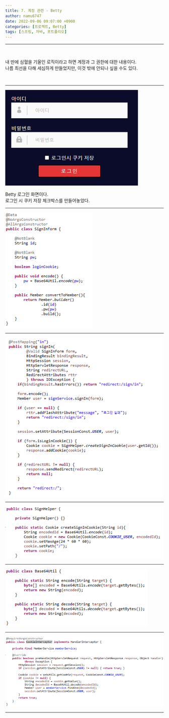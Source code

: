 ```yaml
---
title: 7. 계정 관련 - Betty
author: namu6747
date: 2022-09-06 09:07:00 +0900
categories: [프로젝트, Betty]
tags: [스프링, 자바, 포트폴리오]
---
```


<hr/>
<br/>

내 딴에 심혈을 기울인 로직이라고 하면 계정과 그 권한에 대한 내용이다.  
나름 최선을 다해 세심하게 만들었지만, 이것 밖에 안되나 싶을 수도 있다.  

<br/>
<hr/>

<!-- view  -->
![Desktop View](/assets/img/betty/sign/signinview.png)

Betty 로그인 화면이다.  
로그인 시 쿠키 저장 체크박스를 만들어놓았다.  

<hr/>

<!-- sign in form -->
![Desktop View](/assets/img/betty/sign/signinform.png)
<hr/>


<!-- sign in -->
![Desktop View](/assets/img/betty/sign/signin.png)
<hr/>

<!-- sign helper -->
![Desktop View](/assets/img/betty/sign/signhelper.png)
<hr/>

<!-- base64 -->
![Desktop View](/assets/img/betty/sign/base64.png)
<hr/>

<!-- cookie interceptor -->
![Desktop View](/assets/img/betty/sign/ci.png)
<hr/>
